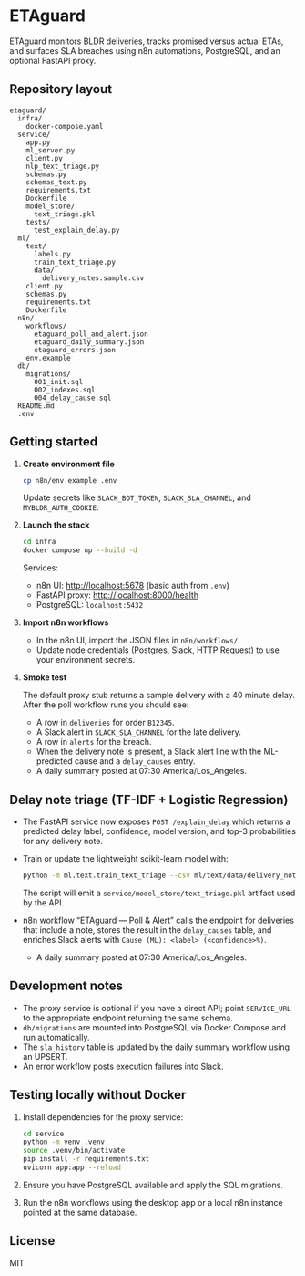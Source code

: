 # ETAguard

ETAguard monitors BLDR deliveries, tracks promised versus actual ETAs, and surfaces SLA breaches using n8n automations, PostgreSQL, and an optional FastAPI proxy.

## Repository layout

```
etaguard/
  infra/
    docker-compose.yaml
  service/
    app.py
    ml_server.py
    client.py
    nlp_text_triage.py
    schemas.py
    schemas_text.py
    requirements.txt
    Dockerfile
    model_store/
      text_triage.pkl
    tests/
      test_explain_delay.py
  ml/
    text/
      labels.py
      train_text_triage.py
      data/
        delivery_notes.sample.csv
    client.py
    schemas.py
    requirements.txt
    Dockerfile
  n8n/
    workflows/
      etaguard_poll_and_alert.json
      etaguard_daily_summary.json
      etaguard_errors.json
    env.example
  db/
    migrations/
      001_init.sql
      002_indexes.sql
      004_delay_cause.sql
  README.md
  .env
```

## Getting started

1. **Create environment file**

   ```bash
   cp n8n/env.example .env
   ```

   Update secrets like `SLACK_BOT_TOKEN`, `SLACK_SLA_CHANNEL`, and `MYBLDR_AUTH_COOKIE`.

2. **Launch the stack**

   ```bash
   cd infra
   docker compose up --build -d
   ```

   Services:

   * n8n UI: [http://localhost:5678](http://localhost:5678) (basic auth from `.env`)
   * FastAPI proxy: [http://localhost:8000/health](http://localhost:8000/health)
   * PostgreSQL: `localhost:5432`

3. **Import n8n workflows**

   * In the n8n UI, import the JSON files in `n8n/workflows/`.
   * Update node credentials (Postgres, Slack, HTTP Request) to use your environment secrets.

4. **Smoke test**

   The default proxy stub returns a sample delivery with a 40 minute delay. After the poll workflow runs you should see:

   * A row in `deliveries` for order `B12345`.
   * A Slack alert in `SLACK_SLA_CHANNEL` for the late delivery.
   * A row in `alerts` for the breach.
   * When the delivery note is present, a Slack alert line with the ML-predicted cause and a `delay_causes` entry.
   * A daily summary posted at 07:30 America/Los_Angeles.

## Delay note triage (TF-IDF + Logistic Regression)

* The FastAPI service now exposes `POST /explain_delay` which returns a predicted delay label, confidence, model version, and top-3 probabilities for any delivery note.
* Train or update the lightweight scikit-learn model with:

  ```bash
  python -m ml.text.train_text_triage --csv ml/text/data/delivery_notes.sample.csv
  ```

  The script will emit a `service/model_store/text_triage.pkl` artifact used by the API.
* n8n workflow “ETAguard — Poll & Alert” calls the endpoint for deliveries that include a note, stores the result in the `delay_causes` table, and enriches Slack alerts with `Cause (ML): <label> (<confidence>%)`.

   * A daily summary posted at 07:30 America/Los_Angeles.

## Development notes

* The proxy service is optional if you have a direct API; point `SERVICE_URL` to the appropriate endpoint returning the same schema.
* `db/migrations` are mounted into PostgreSQL via Docker Compose and run automatically.
* The `sla_history` table is updated by the daily summary workflow using an UPSERT.
* An error workflow posts execution failures into Slack.

## Testing locally without Docker

1. Install dependencies for the proxy service:

   ```bash
   cd service
   python -m venv .venv
   source .venv/bin/activate
   pip install -r requirements.txt
   uvicorn app:app --reload
   ```

2. Ensure you have PostgreSQL available and apply the SQL migrations.
3. Run the n8n workflows using the desktop app or a local n8n instance pointed at the same database.

## License

MIT
